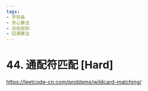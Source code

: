 ```yaml
---
tags:
- 字符串
- 贪心算法
- 动态规划
- 回溯算法
---
```


# 44. 通配符匹配 [Hard]

<https://leetcode-cn.com/problems/wildcard-matching/>
